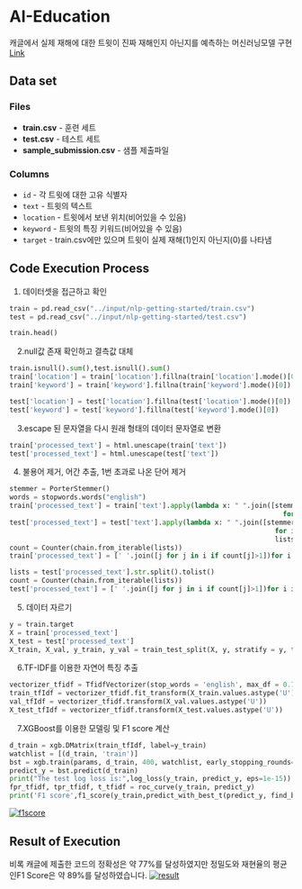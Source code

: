 # AI-Education
캐글에서 실제 재해에 대한 트윗이 진짜 재해인지 아닌지를 예측하는 머신러닝모델 구현
[Link](https://www.kaggle.com/c/nlp-getting-started)
## Data set
### Files
* __train.csv__ - 훈련 세트
* __test.csv__ - 테스트 세트
* __sample_submission.csv__ - 샘플 제출파일

### Columns
* `id` - 각 트윗에 대한 고유 식별자
* `text` - 트윗의 텍스트
* `location` - 트윗에서 보낸 위치(비어있을 수 있음)
* `keyword` - 트윗의 특징 키워드(비어있을 수 있음)
* `target` - train.csv에만 있으며 트윗이 실제 재해(1)인지 아닌지(0)를 나타냄

## Code Execution Process
1. 데이터셋을 접근하고 확인
```python
train = pd.read_csv("../input/nlp-getting-started/train.csv")
test = pd.read_csv("../input/nlp-getting-started/test.csv")

train.head()
```
　2.null값 존재 확인하고 결측값 대체
```python
train.isnull().sum(),test.isnull().sum()
train['location'] = train['location'].fillna(train['location'].mode()[0])
train['keyword'] = train['keyword'].fillna(train['keyword'].mode()[0])

test['location'] = test['location'].fillna(test['location'].mode()[0])
test['keyword'] = test['keyword'].fillna(test['keyword'].mode()[0])
```
　3.escape 된 문자열을 다시 원래 형태의 데이터 문자열로 변환
 ```python
train['processed_text'] = html.unescape(train['text'])
test['processed_text'] = html.unescape(test['text'])
 ```
 4. 불용어 제거, 어간 추출, 1번 초과로 나온 단어 제거
```python
stemmer = PorterStemmer()
words = stopwords.words("english")
train['processed_text'] = train['text'].apply(lambda x: " ".join([stemmer.stem(i)                                                              
                                                                    for i in re.sub("[^a-zA-Z]"," ",x).split() if i not in words]).lower())
test['processed_text'] = test['text'].apply(lambda x: " ".join([stemmer.stem(i)
                                                                  for i in re.sub("[^a-zA-Z]"," ",x).split() if i not in words]).lower())
                                                                  lists = train['processed_text'].str.split().tolist()
count = Counter(chain.from_iterable(lists))
train['processed_text'] = [' '.join([j for j in i if count[j]>1])for i in lists]

lists = test['processed_text'].str.split().tolist()
count = Counter(chain.from_iterable(lists))
test['processed_text'] = [' '.join([j for j in i if count[j]>1])for i in lists]
```
　5. 데이터 자르기
```python
y = train.target
X = train['processed_text']
X_test = test['processed_text']
X_train, X_val, y_train, y_val = train_test_split(X, y, stratify = y, test_size = 0.10, shuffle = True, random_state = 42)
```
　6.TF-IDF를 이용한 자연어 특징 추출
 ```python
vectorizer_tfidf = TfidfVectorizer(stop_words = 'english', max_df = 0.7)
train_tfIdf = vectorizer_tfidf.fit_transform(X_train.values.astype('U'))
val_tfIdf = vectorizer_tfidf.transform(X_val.values.astype('U'))
X_test_tfIdf = vectorizer_tfidf.transform(X_test.values.astype('U'))
```
　7.XGBoost를 이용한 모델링 및 F1 score 계산
 ```python
d_train = xgb.DMatrix(train_tfIdf, label=y_train)
watchlist = [(d_train, 'train')]
bst = xgb.train(params, d_train, 400, watchlist, early_stopping_rounds=20, verbose_eval=10)
predict_y = bst.predict(d_train)
print("The test log loss is:",log_loss(y_train, predict_y, eps=1e-15))
fpr_tfidf, tpr_tfidf, t_tfidf = roc_curve(y_train, predict_y)
print('F1 score',f1_score(y_train,predict_with_best_t(predict_y, find_best_threshold(t_tfidf,fpr_tfidf,tpr_tfidf)))) 
 ```
<a href="https://ibb.co/YPtJ01t"><img src="https://i.ibb.co/pb3NhM3/f1score.png" alt="f1score" border="0"></a>
## Result of Execution
비록 캐글에 제출한 코드의 정확성은 약 77%를 달성하였지만 정밀도와 재현율의 평균인F1 Score은 약 89%를 달성하였습니다.
<a href="https://ibb.co/bz4Ydtx"><img src="https://i.ibb.co/5BQCcZd/result.png" alt="result" border="0"></a>
 
